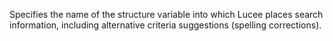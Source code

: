 Specifies the name of the structure variable into
which Lucee places search information, including
alternative criteria suggestions (spelling corrections).
